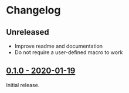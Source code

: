 # Changelog

## Unreleased

* Improve readme and documentation
* Do not require a user-defined macro to work

## [0.1.0 - 2020-01-19](https://github.com/jonas-schievink/irq/releases/tag/0.1.0)

Initial release.
